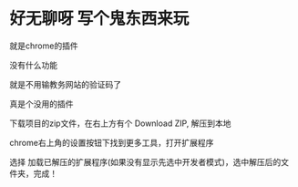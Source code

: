 # 好无聊呀 写个鬼东西来玩

就是chrome的插件

没有什么功能

就是不用输教务网站的验证码了

真是个没用的插件

下载项目的zip文件，在右上方有个 Download ZIP, 解压到本地

chrome右上角的设置按钮下找到更多工具，打开扩展程序

选择 加载已解压的扩展程序(如果没有显示先选中开发者模式)，选中解压后的文件夹，完成！

